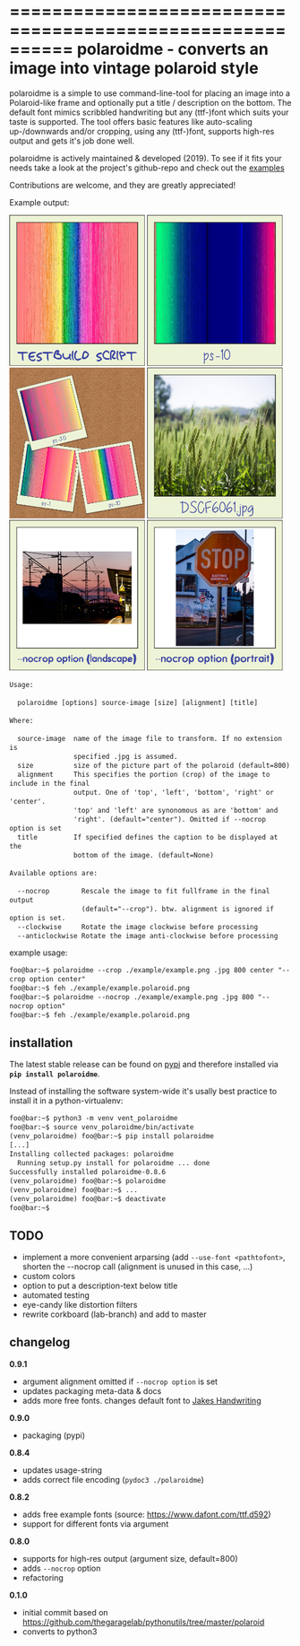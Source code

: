 ==========================================================
polaroidme - converts an image into vintage polaroid style
==========================================================

polaroidme is a simple to use command-line-tool for placing an image into a
Polaroid-like frame and optionally put a title / description on the bottom.
The default font mimics scribbled handwriting but any (ttf-)font
which suits your taste is supported. The tool offers basic features
like auto-scaling up-/downwards and/or cropping, using any (ttf-)font,
supports high-res output and gets it's job done well.

polaroidme is actively maintained & developed (2019). To see if it fits
your needs take a look at the project's github-repo and check out the
[examples](https://github.com/s3h10r/polaroidme/blob/master/README.md)

Contributions are welcome, and they are greatly appreciated!

Example output:

<img src="/examples/example.ps-10.polaroid.png" width="48%"></img>
<img src="/examples/example2.ps-10.polaroid.jpg" width="48%"></img>
<img src="/examples/example.corkboard.jpg" width="48%"></img>
<img src="/examples/DSCF6061.polaroid.jpg" width="48%"></img>
<img src="/examples/DSCF2330.polaroid.nocrop.png" width="48%"></img>
<img src="./examples/DSCF2313.polaroid.nocrop.png" width="48%"></img>

```
Usage:

  polaroidme [options] source-image [size] [alignment] [title]

Where:

  source-image  name of the image file to transform. If no extension is
                specified .jpg is assumed.
  size          size of the picture part of the polaroid (default=800)
  alignment     This specifies the portion (crop) of the image to include in the final
                output. One of 'top', 'left', 'bottom', 'right' or 'center'.
                'top' and 'left' are synonomous as are 'bottom' and
                'right'. (default="center"). Omitted if --nocrop option is set
  title         If specified defines the caption to be displayed at the
                bottom of the image. (default=None)

Available options are:

  --nocrop        Rescale the image to fit fullframe in the final output
                  (default="--crop"). btw. alignment is ignored if option is set.
  --clockwise     Rotate the image clockwise before processing
  --anticlockwise Rotate the image anti-clockwise before processing
```

example usage:

```console
foo@bar:~$ polaroidme --crop ./example/example.png .jpg 800 center "--crop option center"
foo@bar:~$ feh ./example/example.polaroid.png
foo@bar:~$ polaroidme --nocrop ./example/example.png .jpg 800 "--nocrop option"
foo@bar:~$ feh ./example/example.polaroid.png
```

installation
------------

The latest stable release can be found on [pypi](https://pypi.org/project/polaroidme/)
and therefore installed via **`pip install polaroidme`**.

Instead of installing the software system-wide it's usally best practice to install
it in a python-virtualenv:

```console
foo@bar:~$ python3 -m venv vent_polaroidme
foo@bar:~$ source venv_polaroidme/bin/activate
(venv_polaroidme) foo@bar:~$ pip install polaroidme
[...]
Installing collected packages: polaroidme
  Running setup.py install for polaroidme ... done
Successfully installed polaroidme-0.8.6
(venv_polaroidme) foo@bar:~$ polaroidme
(venv_polaroidme) foo@bar:~$ ...
(venv_polaroidme) foo@bar:~$ deactivate
foo@bar:~$
```

TODO
----

 - implement a more convenient arparsing
   (add ``--use-font <pathtofont>``, shorten the --nocrop call (alignment is unused in this case, ...)
 - custom colors
 - option to put a description-text below title
 - automated testing
 - eye-candy like distortion filters
 - rewrite corkboard (lab-branch) and add to master


 changelog
 ---------

 **0.9.1**
 - argument alignment omitted if `--nocrop option` is set
 - updates packaging meta-data & docs
 - adds more free fonts. changes default font to [Jakes Handwriting](https://www.dafont.com/jakeshandwriting.font)

 **0.9.0**
 - packaging (pypi)

 **0.8.4**
 - updates usage-string
 - adds correct file encoding (`pydoc3 ./polaroidme`)

 **0.8.2**
 - adds free example fonts (source: https://www.dafont.com/ttf.d592)
 - support for different fonts via argument

 **0.8.0**
 - supports for high-res output (argument size, default=800)
 - adds `--nocrop` option
 - refactoring

 **0.1.0**

 - initial commit based on https://github.com/thegaragelab/pythonutils/tree/master/polaroid
 - converts to python3
